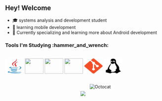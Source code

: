 

## Hey! Welcome

- :mortar_board: systems analysis and development student
- 🔭 learning mobile development
- 🌱 Currently specializing and learning more about Android development


 <h3>Tools I'm Studying :hammer_and_wrench:</h3> 
<div><br>
  <img align="center" height="50" width="60" src="https://raw.githubusercontent.com/devicons/devicon/master/icons/java/java-original.svg">
  <img align="center" height="50" width="60" src="https://cdn.jsdelivr.net/gh/devicons/devicon/icons/kotlin/kotlin-original-wordmark.svg" />
  <img align="center" height="50" width="60" src="https://cdn.jsdelivr.net/gh/devicons/devicon/icons/android/android-original.svg" />
  <img align="center" height="50" width="60" src="https://cdn.jsdelivr.net/gh/devicons/devicon/icons/firebase/firebase-plain-wordmark.svg" />
  <!--<img align="center" height="50" width="60" src="https://raw.githubusercontent.com/devicons/devicon/master/icons/docker/docker-plain.svg">-->
  <img align="center" height="50" width="60" src="https://raw.githubusercontent.com/devicons/devicon/master/icons/git/git-plain.svg">
  <img align="center" height="50" width="60" src="https://raw.githubusercontent.com/devicons/devicon/master/icons/linux/linux-plain.svg"> 
</div>

</br>
</br>

<img src="https://github.com/fraancilene/fraancilene/blob/main/octocat.png" min-width="230px" max-width="230px" width="230px" align="right" alt="Octocat">
<h3 align="center">
 <img  src="https://github-readme-stats.vercel.app/api?username=fraancilene&show_icons=true&theme=dracula&include_all_commits=true&count_private=true alt="fraancilene" />
</h3>

 



